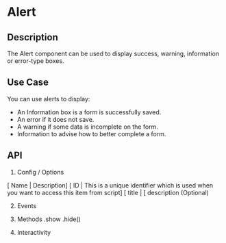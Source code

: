 # Alert

## Description

The Alert component can be used to display success, warning, information or error-type boxes.

## Use Case

You can use alerts to display:

* An Information box is a form is successfully saved.
* An error if it does not save.
* A warning if some data is incomplete on the form.
* Information to advise how to better complete a form.

## API

1. Config / Options

[ Name | Description]
[ ID   | This is a unique identifier which is used when you want to access this item from script]
[ title | 
[ description (Optional)

2. Events


3. Methods
.show
.hide()

4. Interactivity